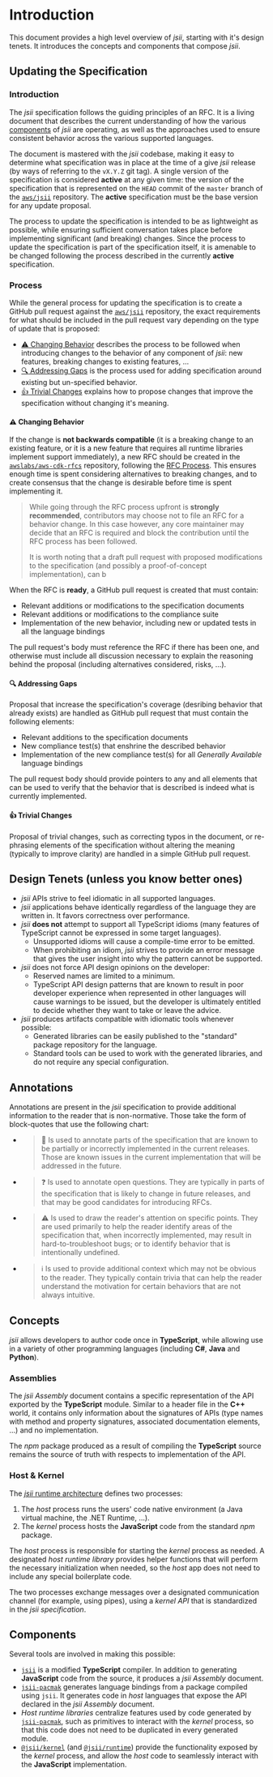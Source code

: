 # Introduction

This document provides a high level overview of *jsii*, starting with it's
design tenets. It introduces the concepts and components that compose *jsii*.


## Updating the Specification

### Introduction

The *jsii* specification follows the guiding principles of an RFC. It is a
living document that describes the current understanding of how the various
[components](#components) of *jsii* are operating, as well as the approaches
used to ensure consistent behavior across the various supported languages.

The document is mastered with the *jsii* codebase, making it easy to determine
what specification was in place at the time of a give *jsii* release (by ways of
referring to the `vX.Y.Z` git tag). A single version of the specification is
considered **active** at any given time: the version of the specification that
is represented on the `HEAD` commit of the `master` branch of the [`aws/jsii`]
repository. The **active** specification must be the base version for any update
proposal.

[`aws/jsii`]: https://github.com/aws/jsii

The process to update the specification is intended to be as lightweight as
possible, while ensuring sufficient conversation takes place before implementing
significant (and breaking) changes. Since the process to update the
specification is part of the specification itself, it is amenable to be changed
following the process described in the currently **active** specification.

### Process

While the general process for updating the specification is to create a GitHub
pull request against the [`aws/jsii`] repository, the exact requirements for
what should be included in the pull request vary depending on the type of update
that is proposed:

- [:warning: Changing Behavior](#new-behavior) describes the process to be
  followed when introducing changes to the behavior of any component of *jsii*:
  new features, breaking changes to existing features, ...
- [:mag: Addressing Gaps](#addressing-gaps) is the process used for adding
  specification around existing but un-specified behavior.
- [:thumbsup: Trivial Changes](#trivial) explains how to propose changes that
  improve the specification without changing it's meaning.

#### <a id="new-behavior"/> :warning: Changing Behavior

If the change is **not backwards compatible** (it is a breaking change to an
existing feature, or it is a new feature that requires all runtime libraries
implement support immediately), a new RFC should be created in the
[`awslabs/aws-cdk-rfcs`] repository, following the [RFC Process]. This ensures
enough time is spent considering alternatives to breaking changes, and to create
consensus that the change is desirable before time is spent implementing it.

[`awslabs/aws-cdk-rfcs`]: https://github.com/awslabs/aws-cdk-rfcs
[RFC Process]: https://github.com/aws/aws-cdk-rfcs#what-the-process-is

> While going through the RFC process upfront is **strongly recommended**,
> contributors may choose not to file an RFC for a behavior change. In this case
> however, any core maintainer may decide that an RFC is required and block the
> contribution until the RFC process has been followed.
>
> It is worth noting that a draft pull request with proposed modifications to
> the specification (and possibly a proof-of-concept implementation), can b

When the RFC is **ready**, a GitHub pull request is created that must contain:

- Relevant additions or modifications to the specification documents
- Relevant additions or modifications to the compliance suite
- Implementation of the new behavior, including new or updated tests in all the
  language bindings

The pull request's body must reference the RFC if there has been one, and
otherwise must include all discussion necessary to explain the reasoning behind
the proposal (including alternatives considered, risks, ...).

#### <a id="addressing-gaps"/> :mag: Addressing Gaps

Proposal that increase the specification's coverage (desribing behavior that
already exists) are handled as GitHub pull request that must contain the
following elements:

- Relevant additions to the specification documents
- New compliance test(s) that enshrine the described behavior
- Implementation of the new compliance test(s) for all *Generally Available*
  language bindings

The pull request body should provide pointers to any and all elements that can
be used to verify that the behavior that is described is indeed what is
currently implemented.

#### <a id="trivial"/> :thumbsup: Trivial Changes

Proposal of trivial changes, such as correcting typos in the document, or
re-phrasing elements of the specification without altering the meaning
(typically to improve clarity) are handled in a simple GitHub pull request.


## Design Tenets (unless you know better ones)

* *jsii* APIs strive to feel idiomatic in all supported languages.
* *jsii* applications behave identically regardless of the language they are
  written in. It favors correctness over performance.
* *jsii* **does not** attempt to support all TypeScript idioms (many features of
  TypeScript cannot be expressed in some target languages).
  * Unsupported idioms will cause a compile-time error to be emitted.
  * When prohibiting an idiom, *jsii* strives to provide an error message that
    gives the user insight into why the pattern cannot be supported.
* *jsii* does not force API design opinions on the developer:
  * Reserved names are limited to a minimum.
  * TypeScript API design patterns that are known to result in poor developer
    experience when represented in other languages will cause warnings to be
    issued, but the developer is ultimately entitled to decide whether they want
    to take or leave the advice.
* *jsii* produces artifacts compatible with idiomatic tools whenever possible:
  * Generated libraries can be easily published to the "standard" package
    repository for the language.
  * Standard tools can be used to work with the generated libraries, and do not
    require any special configuration.


## Annotations

Annotations are present in the *jsii* specification to provide additional
information to the reader that is non-normative. Those take the form of
block-quotes that use the following chart:

- > :construction: Is used to annotate parts of the specification that are known
  > to be partially or incorrectly implemented in the current releases. Those
  > are known issues in the current implementation that will be addressed in the
  > future.

- > :question: Is used to annotate open questions. They are typically in parts
  > of the specification that is likely to change in future releases, and that
  > may be good candidates for introducing RFCs.

- > :warning: Is used to draw the reader's attention on specific points. They
  > are used primarily to help the reader identify areas of the specification
  > that, when incorrectly implemented, may result in hard-to-troubleshoot bugs;
  > or to identify behavior that is intentionally undefined.

- > :information_source: Is used to provide additional context which may not be
  > obvious to the reader. They typically contain trivia that can help the
  > reader understand the motivation for certain behaviors that are not always
  > intuitive.

## Concepts

*jsii* allows developers to author code once in **TypeScript**, while allowing
use in a variety of other programming languages (including **C#**, **Java** and
**Python**).

### Assemblies

The *jsii Assembly* document contains a specific representation of the API
exported by the **TypeScript** module. Similar to a header file in the **C++**
world, it contains only information about the signatures of APIs (type names
with method and property signatures, associated documentation elements, ...) and
no implementation.

The *npm* package produced as a result of compiling the **TypeScript** source
remains the source of truth with respects to implementation of the API.

### Host & Kernel

The [*jsii* runtime architecture] defines two processes:

1. The *host* process runs the users' code native environment (a Java virtual
   machine, the .NET Runtime, ...).
2. The *kernel* process hosts the **JavaScript** code from the standard *npm*
   package.

The *host* process is responsible for starting the *kernel* process as needed. A
designated *host runtime library* provides helper functions that will perform
the necessary initialization when needed, so the *host* app does not need to
include any special boilerplate code.

The two processes exchange messages over a designated communication channel (for
example, using pipes), using a *kernel API* that is standardized in the *jsii
specification*.

[*jsii* runtime architecture]: ../runtime-architecture.md


## Components

Several tools are involved in making this possible:

* [`jsii`] is a modified **TypeScript** compiler. In addition to generating
  **JavaScript** code from the source, it produces a *jsii Assembly* document.
* [`jsii-pacmak`] generates language bindings from a package compiled using
  `jsii`. It generates code in *host* languages that expose the API declared in
  the *jsii Assembly* document.
* *Host runtime libraries* centralize features used by code generated by
  [`jsii-pacmak`], such as primitives to interact with the *kernel* process, so
  that this code does not need to be duplicated in every generated module.
* [`@jsii/kernel`] (and [`@jsii/runtime`]) provide the functionality exposed by
  the *kernel* process, and allow the *host* code to seamlessly interact with
  the **JavaScript** implementation.

[`jsii`]: ../../../packages/jsii
[`jsii-pacmak`]: ../../../packages/jsii-pacmak
[`@jsii/kernel`]: ../../../packages/@jsii/kernel
[`@jsii/runtime`]: ../../../packages/@jsii/runtime
